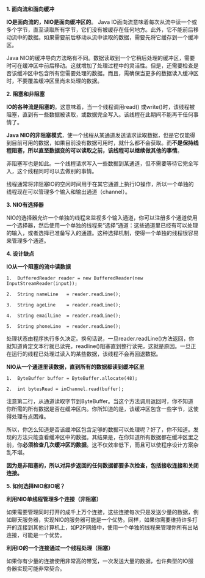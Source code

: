 **1. 面向流和面向缓冲**

**IO是面向流的，NIO是面向缓冲区的**。 Java IO面向流意味着每次从流中读一个或多个字节，直至读取所有字节，它们没有被缓存在任何地方。此外，它不能前后移动流中的数据。如果需要前后移动从流中读取的数据，需要先将它缓存到一个缓冲区。

Java NIO的缓冲导向方法略有不同。数据读取到一个它稍后处理的缓冲区，需要时可在缓冲区中前后移动。这就增加了处理过程中的灵活性。但是，还需要检查是否该缓冲区中包含所有您需要处理的数据。而且，需确保当更多的数据读入缓冲区时，不要覆盖缓冲区里尚未处理的数据。



**2. 阻塞和非阻塞**

**IO的各种流是阻塞的**。这意味着，当一个线程调用read() 或write()时，该线程被阻塞，直到有一些数据被读取，或数据完全写入。该线程在此期间不能再干任何事情了。

**Java NIO的非阻塞模式**，使一个线程从某通道发送请求读取数据，但是它仅能得到目前可用的数据，如果目前没有数据可用时，就什么都不会获取。而**不是保持线程阻塞，所以直至数据变的可以读取之前，该线程可以继续做其他的事情**。

非阻塞写也是如此。一个线程请求写入一些数据到某通道，但不需要等待它完全写入，这个线程同时可以去做别的事情。

线程通常将非阻塞IO的空闲时间用于在其它通道上执行IO操作，所以一个单独的线程现在可以管理多个输入和输出通道（channel）。



**3. NIO有选择器**

NIO的选择器允许一个单独的线程来监视多个输入通道，你可以注册多个通道使用一个选择器，然后使用一个单独的线程来“选择”通道：这些通道里已经有可以处理的输入，或者选择已准备写入的通道。这种选择机制，使得一个单独的线程很容易来管理多个通道。



**4. 设计缺点**

**IO从一个阻塞的流中读数据**

```
1.  BufferedReader reader = new BufferedReader(new InputStreamReader(input));  

2.  String nameLine   = reader.readLine();  

3.  String ageLine    = reader.readLine();  

4.  String emailLine  = reader.readLine();  

5.  String phoneLine  = reader.readLine(); 
```

处理状态由程序执行多久决定。换句话说，一旦reader.readLine()方法返回，你就知道肯定文本行就已读完，readline()阻塞直到整行读完，这就是原因。一旦正在运行的线程已处理过读入的某些数据，该线程不会再回退数据。



**NIO从一个通道里读数据，直到所有的数据都读到缓冲区里**

```
1.  ByteBuffer buffer = ByteBuffer.allocate(48);  

2.  int bytesRead = inChannel.read(buffer);  
```

注意第二行，从通道读取字节到ByteBuffer。当这个方法调用返回时，你不知道你所需的所有数据是否在缓冲区内。你所知道的是，该缓冲区包含一些字节，这使得处理有点困难。

所以，你怎么知道是否该缓冲区包含足够的数据可以处理呢？好了，你不知道。发现的方法只能查看缓冲区中的数据。其结果是，在你知道所有数据都在缓冲区里之前，你**必须检查几次缓冲区的数据**。这不仅效率低下，而且可以使程序设计方案杂乱不堪。



**因为是非阻塞的，所以对异步返回的任何数据都要多次检查，包括接收连接和关闭连接。**



**5. 如何选择NIO和IO呢？**

**利用NIO单线程管理多个连接（非阻塞）**

如果需要管理同时打开的成千上万个连接，这些连接每次只是发送少量的数据，例如聊天服务器，实现NIO的服务器可能是一个优势。同样，如果你需要维持许多打开的连接到其他计算机上，如P2P网络中，使用一个单独的线程来管理你所有出站连接，可能是一个优势。

**利用IO的一个连接通过一个线程处理（阻塞）**

如果你有少量的连接使用非常高的带宽，一次发送大量的数据，也许典型的IO服务器实现可能非常契合。